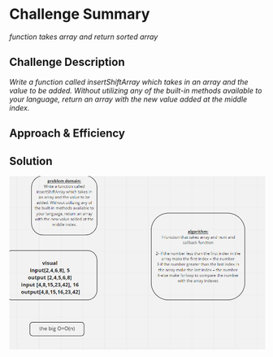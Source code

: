 # Challenge Summary
*function takes array and return sorted array*

## Challenge Description
*Write a function called insertShiftArray which takes in an array and the value to be added. Without utilizing any of the built-in methods available to your language, return an array with the new value added at the middle index.*
## Approach & Efficiency
<!-- What approach did you take? Why? What is the Big O space/time for this approach? -->

## Solution
![image](../../assets/challenge2.PNG)